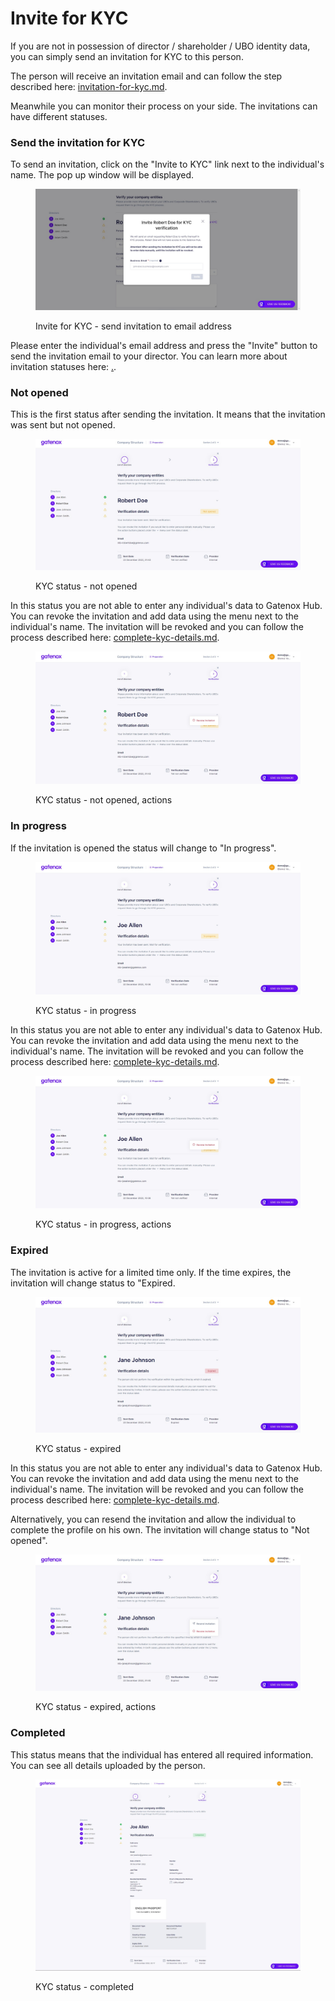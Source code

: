 # Invite for KYC

If you are not in possession of director / shareholder / UBO identity data, you can simply send an invitation for KYC to this person.

The person will receive an invitation email and can follow the step described here: [invitation-for-kyc.md](../i-received-email-from-gatenox/invitation-for-kyc.md "mention").

Meanwhile you can monitor their process on your side. The invitations can have different statuses.

### Send the invitation for KYC

To send an invitation, click on the "Invite to KYC" link next to the individual's name. The pop up window will be displayed.

<figure><img src="../../.gitbook/assets/dir_personal_invitation_KYC (1).png" alt="Invite for KYC - send invitation to email address"><figcaption><p>Invite for KYC - send invitation to email address</p></figcaption></figure>

Please enter the individual's email address and press the "Invite" button to send the invitation email to your director. You can learn more about invitation statuses here: [.](./ "mention").

### Not opened

This is the first status after sending the invitation. It means that the invitation was sent but not opened.&#x20;

<figure><img src="../../.gitbook/assets/dir_personal_invitation_KYC_not_opened.png" alt="KYC status - not opened"><figcaption><p>KYC status - not opened</p></figcaption></figure>

In this status you are not able to enter any individual's data to Gatenox Hub. You can revoke the invitation and add data using the menu next to the individual's name. The invitation will be revoked and you can follow the process described here: [complete-kyc-details.md](complete-kyc-details.md "mention").

<figure><img src="../../.gitbook/assets/dir_personal_invitation_KYC_not_opened_actions.png" alt="KYC status - not opened, actions"><figcaption><p>KYC status - not opened, actions</p></figcaption></figure>

### In progress

If the invitation is opened the status will change to "In progress".

<figure><img src="../../.gitbook/assets/dir_personal_invitation_KYC_in_progress.png" alt="KYC status - in progress"><figcaption><p>KYC status - in progress</p></figcaption></figure>

In this status you are not able to enter any individual's data to Gatenox Hub. You can revoke the invitation and add data using the menu next to the individual's name. The invitation will be revoked and you can follow the process described here: [complete-kyc-details.md](complete-kyc-details.md "mention").

<figure><img src="../../.gitbook/assets/dir_personal_invitation_KYC_in_progress_actions.png" alt="KYC status - in progress, actions"><figcaption><p>KYC status - in progress, actions</p></figcaption></figure>

### Expired

The invitation is active for a limited time only. If the time expires, the invitation will change status to "Expired.

<figure><img src="../../.gitbook/assets/dir_personal_invitation_KYC_expired.png" alt="KYC status - expired"><figcaption><p>KYC status - expired</p></figcaption></figure>

In this status you are not able to enter any individual's data to Gatenox Hub. You can revoke the invitation and add data using the menu next to the individual's name. The invitation will be revoked and you can follow the process described here: [complete-kyc-details.md](complete-kyc-details.md "mention").

Alternatively, you can resend the invitation and allow the individual to complete the profile on his own. The invitation will change status to "Not opened".

<figure><img src="../../.gitbook/assets/dir_personal_invitation_KYC_expired_actions.png" alt="KYC status - expired, actions"><figcaption><p>KYC status - expired, actions</p></figcaption></figure>

### Completed

This status means that the individual has entered all required information. You can see all details uploaded by the person.

<figure><img src="../../.gitbook/assets/dir_personal_invitation_KYC_completed.png" alt="KYC status - verified"><figcaption><p>KYC status - completed</p></figcaption></figure>
